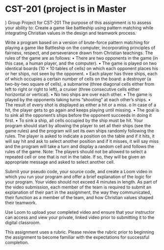 # CST-201 (project is in Master
)
Group Project for CST-201
The purpose of this assignment is to assess your ability to: Create a game like battleship using pattern matching while integrating Christian values in the design and teamwork process.

Write a program based on a version of brute-force pattern matching for playing a game like Battleship on the computer, incorporating principles of fairness, respect, and perseverance drawn from Christian teachings. The rules of the game are as follows:
•    There are two opponents in the game (in this case, a human player, and the computer). 
•    The game is played on two identical boards (10 × 10 tables of cells) on which each opponent places his or her ships, not seen by the opponent. 
•    Each player has three ships, each of which occupies a certain number of cells on the board: a destroyer (a two-by-two square of cells), a submarine (three diagonal cells either from left to right or right to left), a cruiser (three consecutive cells either horizontal or vertical). 
•    No two ships are over each other.
•    The game is played by the opponents taking turns “shooting” at each other’s ships. 
•    The result of every shot is displayed as either a hit or a miss. 
o    In case of a hit, the player gets to go again and keeps playing until missing.
•    The goal is to sink all the opponent’s ships before the opponent succeeds in doing it first.
•    To sink a ship, all cells occupied by the ship must be hit. 
Your program should start by allowing the player to set all their ships (see the game rules) and the program will set its own ships randomly following the rules.
The player is asked to indicate a position on the table and if it hits, it will say hit and ask to select another position and if it misses, it will say miss and the program will take a turn and display a random cell and follows the rules of the game.
Note: The players should not be allowed to select a repeated cell or one that is not in the table. If so, they will be given an appropriate message and asked to select another cell.

Submit your pseudo code, your source code, and create a Loom video in which you run your program and offer a brief explanation of the logic for your program. Your video should not exceed 4 minutes in length. As part of the video submission, each member of the team is required to submit an explanation of their part in the assignment, the way they communicated, their function as a member of the team, and how Christian values shaped their teamwork.

Use Loom to upload your completed video and ensure that your instructor can access and view your private, linked video prior to submitting it to the digital classroom.

This assignment uses a rubric. Please review the rubric prior to beginning the assignment to become familiar with the expectations for successful completion.
